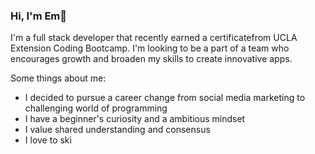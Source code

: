 ### Hi, I'm Em👋 

I'm a full stack developer that recently earned a certificatefrom UCLA Extension Coding Bootcamp. 
I'm looking to be a part of a team who encourages growth and broaden my skills to create innovative apps. 

Some things about me:
 - I decided to pursue a career change from social media marketing to challenging world of programming
 - I have a beginner's curiosity and a ambitious mindset 
 - I value shared understanding and consensus 
 - I love to ski 
<!--

### Future Goals
I want to design and devlop a gaming application

**EmilyLee1003/EmilyLee1003** is a ✨ _special_ ✨ repository because its `README.md` (this file) appears on your GitHub profile.

Here are some ideas to get you started:
- 🔭 I’m currently working on: deploying my React Native iOS application to the app store
- 🌱 I’m currently learning: deploying iOS application to Android google play store
- 🤔 I’m looking for: Guidance and hopefully a mentor I can gain lots from
- 📫 How to reach me: https://www.linkedin.com/in/emilymlee3/
-->




